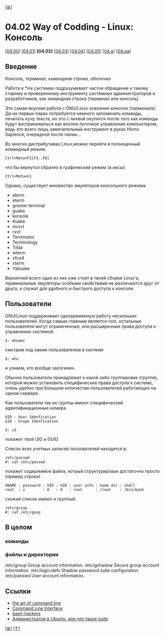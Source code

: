 <!--
File          : 04.02.md

Created       : Wed 05 Aug 2015 20:36:54
Last Modified : Fri 06 Nov 2015 22:17:10
Maintainer    : sharlatan
-->

\[[≣](../../README_ru.md#Содержание "Оглавление")\]
# 04.02 Way of Codding - Linux: Консоль #
\[[04.00](./04.01.md "Linux")\]
\[[04.01](./04.01.md "Установка GNU/Linux")\]
__[04.02]__
\[[04.03](./04.03.md "SSH")\]
\[[04.04](./04.04.md "tmux")\]
\[[04.05](./04.05.md "regex")\]
\[[04.e](./04.e.md "Задания")\]
\[[04.qa](./04.qa.md "Q & A")\]

## Введение ##
_Консоль, терминал, командная строка, оболочка_

Работа в *nix системах подразумевает частое обращение к такому старому и
проверенному инструменту системных администраторов и разработчиков, как
командная строка (терминал или консоль). 

Это самая вкусная работа с GNU/Linux освоение консоли (терминала). Да
на первых парах потребуется немного запоминать команды, печатать кучу
текста, но это с лихвой окупится после того как команды будут восприниматься как
вполне логичное управление компьютером, ведь это всего лишь замечательный
инструмент в руках Homo Sapience, очередной после палки...


Во многих дистрибутивах Linux,можно перейти в полноценный командный режим:

    Ctrl+Meta+F2[F3..F8]

что бы вернутся обратно в графический режим (в иксы):

    Ctrl+Meta+F1

Однако, существует множество эмуляторов консольного режима:

*   aterm
*   eterm
*   gnome-terminal
*   guake
*   konsole
*   Kuake
*   mrxvt
*   rxvt 
*   Terminator 
*   Terminology
*   Tilda 
*   wterm
*   xfce4
*   xterm 
*   Yakuake

Вероятней всего один из них уже стоит в твоей сборке Linux'a, терминальные
эмуляторы особыми свойствами не различаются друг от друга, а служат для удобного
и быстрого доступа к консоли.

## Пользователи ##
GNU/Linux поддерживает одновременную работу нескольких пользователей. Когда
самым главным является root, остальные пользователи могут ограниченные, или
расширенные права доступа к управлению системой.

    $: whoami

смотрим под каким пользователем в системе

    $: who

и узнаем, кто вообще залогинен.

Обычно пользователи принадлежат к какой либо группировке (группе), которой можно
установить специфические права доступа к системе, очень удобно при большом
количестве пользователей работающих на одном сервере.

Как пользователи так их группы имеют специфический идентификационные номера

    UID - User Idenfication
    GID - Grope Idenfication

    $: id

покажет твой UID и GUID

Список всех учетных записей ползователей находится в;
    
    /etc/passwd
    #: cat /etc/passwd

покажет содержимое файла, котрый структурирован достаточно просто (пример
строки)

    UNAME : password : UID : GID : user info : home dir : shell
    root  : x        : 0   : 0   : root      : /root    : /bin/bash

схожий список имеют и группый:

    /etc/group
    #: cat /etc/goup

## В целом  ##
### команды ###

### файлы и директории ###
/etc/group  Group account information.
/etc/gshadow  Secure group account information.
/etc/login.defs Shadow password suite configuration.
/etc/passwd User account information.   

## Ссылки ##
*   [the art of command line](https://github.com/jlevy/the-art-of-command-line)
*   [Command Line Interface](https://en.wikipedia.org/wiki/Command-line_interface)
*   [bash-hackers](http://wiki.bash-hackers.org/)
*   [Администратор в Ubuntu, или что такое sudo](http://goo.gl/27iFe)


\[[≣](../../README_ru.md#Содержание "Оглавление")\]
\[[↑](./04.02.md#0402-way-of-codding---linux-Консоль "Вверх")\]
